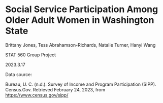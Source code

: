 # Social Service Participation Among Older Adult Women in Washington State

Brittany Jones, Tess Abrahamson-Richards, Natalie Turner, Hanyi Wang

STAT 560 Group Project

2023.3.17

Data source:

Bureau, U. C. (n.d.). Survey of Income and Program Participation (SIPP). Census.Gov. Retrieved February 24, 2023, from https://www.census.gov/sipp/
